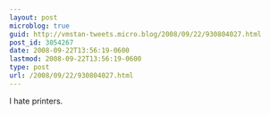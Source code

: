 ```yaml
---
layout: post
microblog: true
guid: http://vmstan-tweets.micro.blog/2008/09/22/930804027.html
post_id: 3054267
date: 2008-09-22T13:56:19-0600
lastmod: 2008-09-22T13:56:19-0600
type: post
url: /2008/09/22/930804027.html
---
```

I hate printers.
